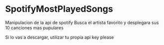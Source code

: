 # SpotifyMostPlayedSongs
Manipulacion de la api de spotify
Busca el artista favorito y desplegara sus 10 canciones mas pupulares

Si lo vas a descargar, utilizar tu propia api key please
